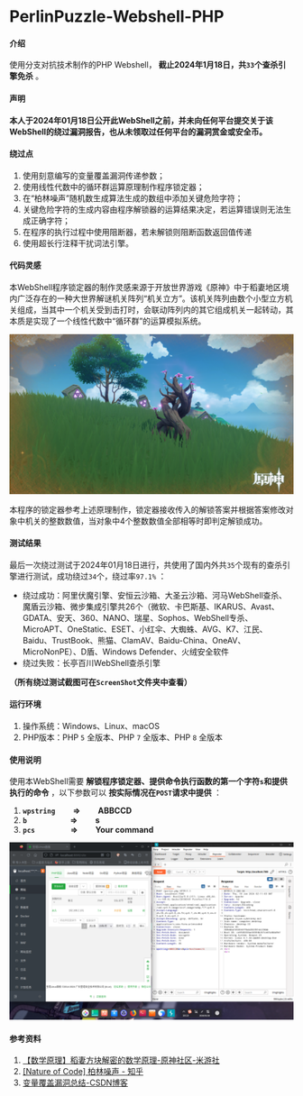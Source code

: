 # PerlinPuzzle-Webshell-PHP

#### 介绍
使用分支对抗技术制作的PHP Webshell， **截止2024年1月18日，共`33`个查杀引擎免杀** 。

#### 声明

 **本人于2024年01月18日公开此WebShell之前，并未向任何平台提交关于该WebShell的绕过漏洞报告，也从未领取过任何平台的漏洞赏金或安全币。** 

#### 绕过点
1. 使用刻意编写的变量覆盖漏洞传递参数；
2. 使用线性代数中的循环群运算原理制作程序锁定器；
3. 在“柏林噪声”随机数生成算法生成的数组中添加关键危险字符；
4. 关键危险字符的生成内容由程序解锁器的运算结果决定，若运算错误则无法生成正确字符；
5. 在程序的执行过程中使用阻断器，若未解锁则阻断函数返回值传递
6. 使用超长行注释干扰词法引擎。

#### 代码灵感

本WebShell程序锁定器的制作灵感来源于开放世界游戏《原神》中于稻妻地区境内广泛存在的一种大世界解谜机关阵列“机关立方”。该机关阵列由数个小型立方机关组成，当其中一个机关受到击打时，会联动阵列内的其它组成机关一起转动，其本质是实现了一个线性代数中“循环群”的运算模拟系统。

![机关图片](ScreenShot/GenshinImpactPhoto2024_1_18%2010%2051%2024.png)

本程序的锁定器参考上述原理制作，锁定器接收传入的解锁答案并根据答案修改对象中机关的整数数值，当对象中4个整数数值全部相等时即判定解锁成功。

#### 测试结果
最后一次绕过测试于2024年01月18日进行，共使用了国内外共`35`个现有的查杀引擎进行测试，成功绕过`34`个，绕过率`97.1%` ：

- 绕过成功：阿里伏魔引擎、安恒云沙箱、大圣云沙箱、河马WebShell查杀、魔盾云沙箱、微步集成引擎共26个（微软、卡巴斯基、IKARUS、Avast、GDATA、安天、360、NANO、瑞星、Sophos、WebShell专杀、MicroAPT、OneStatic、ESET、小红伞、大蜘蛛、AVG、K7、江民、Baidu、TrustBook、熊猫、ClamAV、Baidu-China、OneAV、MicroNonPE）、D盾、Windows Defender、火绒安全软件
- 绕过失败：长亭百川WebShell查杀引擎

 **（所有绕过测试截图可在`ScreenShot`文件夹中查看）** 

#### 运行环境

1.  操作系统：Windows、Linux、macOS
2.  PHP版本：PHP `5` 全版本、PHP `7` 全版本、PHP `8` 全版本

#### 使用说明

使用本WebShell需要 **解锁程序锁定器、提供命令执行函数的第一个字符`s`和提供执行的命令** ，以下参数可以 **按实际情况在`POST`请求中提供** ：

1.  **`wpstring` &emsp;&emsp;=>&emsp;&emsp; ABBCCD** 
2.  **`b` &emsp;&emsp;&emsp;&emsp;&emsp; =>&emsp;&emsp; s** 
3.  **`pcs` &emsp;&emsp;&emsp;&emsp; =>&emsp;&emsp; Your command** 

![使用方法](ScreenShot/webshell%E4%BD%BF%E7%94%A8%E6%96%B9%E6%B3%95.png)

#### 参考资料

1. [【数学原理】稻妻方块解密的数学原理-原神社区-米游社](https://www.miyoushe.com/ys/article/17414097)
2. [[Nature of Code] 柏林噪声 - 知乎](https://zhuanlan.zhihu.com/p/206271895?ivk_sa=1024320u&utm_id=0)
3. [变量覆盖漏洞总结-CSDN博客](https://blog.csdn.net/qq_45521281/article/details/105849770)
